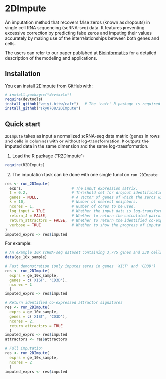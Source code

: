 # 2DImpute
An imputation method that recovers false zeros (known as dropouts) in single cell RNA sequencing (scRNA-seq) data. It features preventing excessive correction by predicting false zeros and imputing their values accurately by making use of the interrelationships between both genes and cells. 

The users can refer to our paper published at [Bioinformatics](https://doi.org/10.1093/bioinformatics/btaa148) for a detailed description of the modeling and applications. 

## Installation
You can install 2DImpute from GitHub with:
```R
# install.packages("devtools")
require(devtools)
install_github("weiyi-bitw/cafr")   # The 'cafr' R package is required for running 2DImpute.
install_github("zky0708/2DImpute")
```

## Quick start
`2DImpute` takes as input a normalized scRNA-seq data matrix (genes in rows and cells in columns) with or without log-transformation. It outputs the imputed data in the same dimension and the same log-transformation.
1. Load the R package ("R2DImpute")
```R
require(R2DImpute)
```

2. The imputation task can be done with one single function `run_2DImpute`:
```R
res <- run_2DImpute(
  exprs,                      # The input expression matrix.
  t = 0.2,                    # Threshold set for dropout identification.
  genes = NULL,               # A vector of genes of which the zeros will get imputed. If it is NULL (default), all genes will be considered.
  k = 10,                     # Number of nearest neighbors.
  ncores = 1,                 # Number of cores to be used.
  log_input = TRUE            # Whether the input data is log-transformed. 
  return_J = FALSE,           # Whether to return the calculated pairwise Jaccard matrix between cells.
  return_attractors = FALSE,  # Whether to return the identified co-expressed gene attractor signatures.
  verbose = TRUE              # Whether to show the progress of imputation.
)
imputed_exprs <- res$imputed

```
For example:
```R
# An example 10x scRNA-seq dataset containing 3,775 genes and 338 cells
data(ge_10x_sample)          

# Fast demonstration (only imputes zeros in genes 'XIST' and 'CD3D')
res <- run_2DImpute(
  exprs = ge_10x_sample, 
  genes = c('XIST', 'CD3D'), 
  ncores = 2
  )
imputed_exprs <- res$imputed

# Return identified co-expressed attractor signatures
res <- run_2DImpute(
  exprs = ge_10x_sample, 
  genes = c('XIST', 'CD3D'), 
  ncores = 2, 
  return_attractors = TRUE
  )
imputed_exprs <- res$imputed
attractors <- res$attractors

# Full imputation
res <- run_2DImpute(
  exprs = ge_10x_sample, 
  ncores = 2
  )
imputed_exprs <- res$imputed
```

